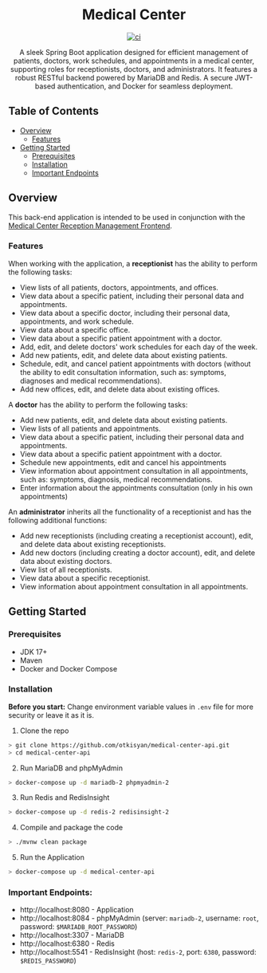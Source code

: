 <h1 align="center">
Medical Center
</h1>
<div align="center">

[![ci](https://github.com/otkisyan/medical-center-api/actions/workflows/ci.yml/badge.svg)](https://github.com/otkisyan/medical-center-api/actions/workflows/ci.yml)

</div>
<p align="center">
A sleek Spring Boot application designed for efficient management of patients, doctors, work schedules, 
and appointments in a medical center, supporting roles for receptionists, doctors, and administrators. 
It features a robust RESTful backend powered by MariaDB and Redis. A secure JWT-based authentication, and Docker for seamless deployment. 
</p>

## Table of Contents

* [Overview](#overview)
    * [Features](#features)
* [Getting Started](#getting-started)
    * [Prerequisites](#prerequisites)
    * [Installation](#installation)
    * [Important Endpoints](#important-endpoints)

## Overview

This back-end application is intended to be used in conjunction
with the [Medical Center Reception Management Frontend](https://github.com/otkisyan/medical-center-frontend).

### Features

When working with the application, a **receptionist** has the ability to perform the following tasks:

- View lists of all patients, doctors, appointments, and offices.
- View data about a specific patient, including their personal data and appointments.
- View data about a specific doctor, including their personal data, appointments, and work schedule.
- View data about a specific office.
- View data about a specific patient appointment with a doctor.
- Add, edit, and delete doctors' work schedules for each day of the week.
- Add new patients, edit, and delete data about existing patients.
- Schedule, edit, and cancel patient appointments with doctors (without the ability to edit consultation information,
  such as: symptoms, diagnoses and medical recommendations).
- Add new offices, edit, and delete data about existing offices.

A **doctor** has the ability to perform the following tasks:

- Add new patients, edit, and delete data about existing patients.
- View lists of all patients and appointments.
- View data about a specific patient, including their personal data and appointments.
- View data about a specific patient appointment with a doctor.
- Schedule new appointments, edit and cancel his appointments
- View information about appointment consultation in all appointments, such as: symptoms, diagnosis, medical
  recommendations.
- Enter information about the appointments consultation (only in his own appointments)

An **administrator** inherits all the functionality of a receptionist and has the following additional functions:

- Add new receptionists (including creating a receptionist account), edit, and delete data about existing receptionists.
- Add new doctors (including creating a doctor account), edit, and delete data about existing doctors.
- View list of all receptionists.
- View data about a specific receptionist.
- View information about appointment consultation in all appointments.

## Getting Started

### Prerequisites

- JDK 17+
- Maven
- Docker and Docker Compose

### Installation

**Before you start:** Change environment variable values in `.env` file for more security or leave it as it is.

1. Clone the repo

```bash
> git clone https://github.com/otkisyan/medical-center-api.git
> cd medical-center-api
```

2. Run MariaDB and phpMyAdmin

```bash
> docker-compose up -d mariadb-2 phpmyadmin-2
```

3. Run Redis and RedisInsight

```bash
> docker-compose up -d redis-2 redisinsight-2
```

4. Compile and package the code

```bash
> ./mvnw clean package
```

5. Run the Application

```bash
> docker-compose up -d medical-center-api
```

### Important Endpoints:

* http://localhost:8080 - Application
* http://localhost:8084 - phpMyAdmin (server: `mariadb-2`, username: `root`, password: `$MARIADB_ROOT_PASSWORD`)
* http://localhost:3307 - MariaDB
* http://localhost:6380 - Redis
* http://localhost:5541 - RedisInsight (host: `redis-2`, port: `6380`, password: `$REDIS_PASSWORD`)
